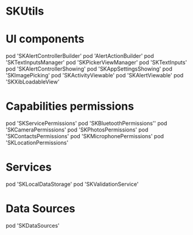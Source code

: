 # SKUtils

# UI components

pod 'SKAlertControllerBuilder'
pod 'AlertActionBuilder'
pod 'SKTextInputsManager'
pod 'SKPickerViewManager'
pod 'SKTextInputs'
pod 'SKAlertControllerShowing'
pod 'SKAppSettingsShowing'
pod 'SKImagePicking'
pod 'SKActivityViewable'
pod 'SKAlertViewable'
pod 'SKXibLoadableView'

# Capabilities permissions

pod 'SKServicePermissions'
pod 'SKBluetoothPermissions''
pod 'SKCameraPermissions'
pod 'SKPhotosPermissions'
pod 'SKContactsPermissions'
pod 'SKMicrophonePermissions'
pod 'SKLocationPermissions'

# Services

pod 'SKLocalDataStorage'
pod 'SKValidationService'

# Data Sources

pod 'SKDataSources'
